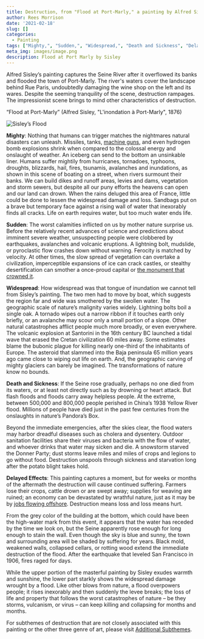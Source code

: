 ```yaml
---
title: Destruction, from "Flood at Port-Marly," a painting by Alfred Sisley
author: Rees Morrison
date: '2021-02-18'
slug: []
categories:
  - Painting
tags: ["Mighty,", "Sudden,", "Widespread,", "Death and Sickness", "Delayed Effects",]
meta_img: images/image.png
description: Flood at Port Marly by Sisley
---
```


Alfred Sisley’s painting captures the Seine River after it overflowed its banks and flooded the town of Port-Marly.  The river's waters cover the landscape behind Rue Paris, undoubtedly damaging the wine shop on the left and its wares.  Despite the seeming tranquility of the scene, destruction rampages.  The impressionist scene brings to mind other characteristics of destruction.

“Flood at Port-Marly” (Alfred Sisley, "L'inondation à Port-Marly", 1876)
 

![Sisley’s Flood](/media/DestructionFlood.png)

**Mighty**:  Nothing that humans can trigger matches the nightmares natural disasters can unleash.  Missiles, tanks, [machine guns](https://themesfromart.com/blog/2021-02-18-destruction-saving-private-ryan-a-movie-by-steven-spielberg/destructionsaving/), and even hydrogen bomb explosions shrink when compared to the colossal energy and onslaught of weather.  An iceberg can send to the bottom an unsinkable liner.   Humans suffer mightily from hurricanes, tornadoes, typhoons, droughts, blizzards, hail, fires, tsunamis, avalanches and inundations, as shown in this scene of boating on a street, when rivers surmount their banks.  We can build dikes and runoff areas, levies and dams, vegetation and storm sewers, but despite all our puny efforts the heavens can open and our land can drown.  When the rains deluged this area of France, little could be done to lessen the widespread damage and loss. Sandbags put on a brave but temporary face against a rising wall of water that inexorably finds all cracks. Life on earth requires water, but too much water ends life. 

**Sudden**:  The worst calamities inflicted on us by mother nature surprise us. Before the relatively recent advances of science and predictions about imminent severe weather, unsuspecting people were clobbered by earthquakes, avalanches and volcanic eruptions.  A lightning bolt, mudslide, or pyroclastic flow crashes down without warning.  Ferocity is matched by velocity.  At other times, the slow spread of vegetation can overtake a civilization, imperceptible expansions of ice can crack castles, or stealthy desertification can smother a once-proud capital or [the monument that crowned it](https://themesfromart.com/blog/2021-02-18-destruction-ozymandias-a-poem-by-percy-bysshe-shelley/destructoz/).

**Widespread**:  How widespread was that tongue of inundation we cannot tell from Sisley’s painting.  The two men had to move by boat, which suggests the region far and wide was smothered by the swollen water.  The geographic scale of nature’s malignity varies widely.  Lightning bolts boil a single oak.  A tornado wipes out a narrow ribbon if it touches earth only briefly, or an avalanche may scour only a small portion of a slope.  Other natural catastrophes afflict people much more broadly, or even everywhere.  The volcanic explosion at Santorini in the 16th century BC launched a tidal wave that erased the Cretan civilization 60 miles away.  Some estimates blame the bubonic plague for killing nearly one-third of the inhabitants of Europe.  The asteroid that slammed into the Baja peninsula 65 million years ago came close to wiping out life on earth.   And, the geographic carving of mighty glaciers can barely be imagined.  The transformations of nature know no bounds.

**Death and Sickness**: If the Seine rose gradually, perhaps no one died from its waters, or at least not directly such as by drowning or heart attack.  But flash floods and floods carry away helpless people.  At the extreme, between 500,000 and 800,000 people perished in China’s 1938 Yellow River flood.  Millions of people have died just in the past few centuries from the onslaughts in nature’s Pandora’s Box.

Beyond the immediate emergencies, after the skies clear, the flood waters may harbor dreadful diseases such as cholera and dysentery.  Outdoor sanitation facilities share their viruses and bacteria with the flow of water, and whoever drinks that water may sicken and die.   A snowstorm starved the Donner Party; dust storms leave miles and miles of crops and legions to go without food.  Destruction unspools through sickness and starvation long after the potato blight takes hold.
	
**Delayed Effects**:  This painting captures a moment, but for weeks or months of the aftermath the destruction will cause continued suffering.  Farmers lose their crops, cattle drown or are swept away; supplies for weaving are ruined; an economy can be devastated by wrathful nature, just as it may be by [jobs flowing offshore](https://themesfromart.com/blog/2021-02-18-destruction-from-my-hometown-a-rock-ballad-by-bruce-springsteen/destructhometown/).  Destruction means loss and loss means hurt.   

From the grey color of the building at the bottom, which could have been the high-water mark from this event, it appears that the water has receded by the time we look on, but the Seine apparently rose enough for long enough to stain the wall.  Even though the sky is blue and sunny, the town and surrounding area will be shaded by suffering for years.  Black mold, weakened walls, collapsed cellars, or rotting wood extend the immediate destruction of the flood.   After the earthquake that leveled San Francisco in 1906, fires raged for days.


While the upper portion of the masterful painting by Sisley exudes warmth and sunshine, the lower part starkly shows the widespread damage wrought by a flood.   Like other blows from nature, a flood overpowers people; it rises inexorably and then suddenly the levee breaks; the loss of life and property that follows the worst catastrophes of nature – be they storms, vulcanism, or virus – can keep killing and collapsing for months and months.  

For subthemes of destruction that are not closely associated with this painting or the other three genre of art, please visit [Additional Subthemes](https://themesfromart.com/blog/2021-02-10-decisions-a-wider-angle-view/decisionswiderangle/).
